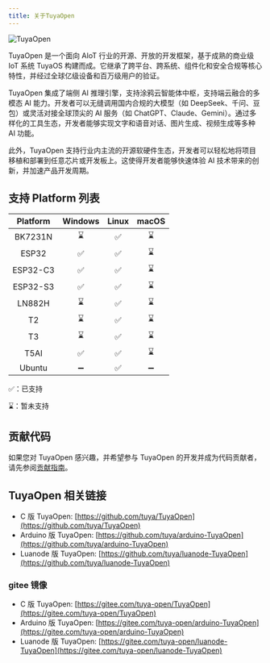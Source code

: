 ```yaml
---
title: 关于TuyaOpen
---
```


![TuyaOpen](images/TuyaOpen.png)

TuyaOpen 是一个面向 AIoT 行业的开源、开放的开发框架，基于成熟的商业级 IoT 系统 TuyaOS 构建而成。它继承了跨平台、跨系统、组件化和安全合规等核心特性，并经过全球亿级设备和百万级用户的验证。

TuyaOpen 集成了端侧 AI 推理引擎，支持涂鸦云智能体中枢，支持端云融合的多模态 AI 能力。开发者可以无缝调用国内合规的大模型（如 DeepSeek、千问、豆包）或灵活对接全球顶尖的 AI 服务（如 ChatGPT、Claude、Gemini）。通过多样化的工具生态，开发者能够实现文字和语音对话、图片生成、视频生成等多种 AI 功能。

此外，TuyaOpen 支持行业内主流的开源软硬件生态，开发者可以轻松地将项目移植和部署到任意芯片或开发板上。这使得开发者能够快速体验 AI 技术带来的创新，并加速产品开发周期。

## 支持 Platform 列表

| Platform | Windows | Linux | macOS |
| :------: | :-----: | :---: | :---: |
| BK7231N  |    ⌛️    |   ✅   |   ⌛️   |
|  ESP32   |    ✅    |   ✅   |   ⌛️   |
| ESP32-C3 |    ✅    |   ✅   |   ⌛️   |
| ESP32-S3 |    ✅    |   ✅   |   ⌛️   |
|  LN882H  |    ⌛️    |   ✅   |   ⌛️   |
|    T2    |    ⌛️    |   ✅   |   ⌛️   |
|    T3    |    ⌛️    |   ✅   |   ⌛️   |
|   T5AI   |    ✅    |   ✅   |   ⌛️   |
|  Ubuntu  |    ➖    |   ✅   |   ➖   |

✅：已支持

⌛️：暂未支持

## 贡献代码

如果您对 TuyaOpen 感兴趣，并希望参与 TuyaOpen 的开发并成为代码贡献者，请先参阅[贡献指南](./contribute/contribute-guide.md)。

## TuyaOpen 相关链接

- C 版 TuyaOpen: [https://github.com/tuya/TuyaOpen](https://github.com/tuya/TuyaOpen)
- Arduino 版 TuyaOpen: [https://github.com/tuya/arduino-TuyaOpen](https://github.com/tuya/arduino-TuyaOpen)
- Luanode 版 TuyaOpen: [https://github.com/tuya/luanode-TuyaOpen](https://github.com/tuya/luanode-TuyaOpen)

### gitee 镜像

- C 版 TuyaOpen: [https://gitee.com/tuya-open/TuyaOpen](https://gitee.com/tuya-open/TuyaOpen)
- Arduino 版 TuyaOpen: [https://gitee.com/tuya-open/arduino-TuyaOpen](https://gitee.com/tuya-open/arduino-TuyaOpen)
- Luanode 版 TuyaOpen: [https://gitee.com/tuya-open/luanode-TuyaOpen](https://gitee.com/tuya-open/luanode-TuyaOpen)
